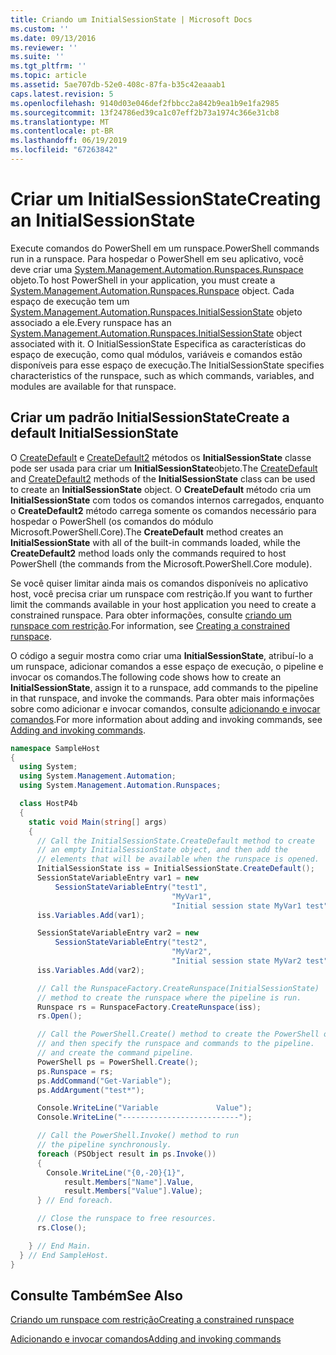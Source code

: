 ```yaml
---
title: Criando um InitialSessionState | Microsoft Docs
ms.custom: ''
ms.date: 09/13/2016
ms.reviewer: ''
ms.suite: ''
ms.tgt_pltfrm: ''
ms.topic: article
ms.assetid: 5ae707db-52e0-408c-87fa-b35c42eaaab1
caps.latest.revision: 5
ms.openlocfilehash: 9140d03e046def2fbbcc2a842b9ea1b9e1fa2985
ms.sourcegitcommit: 13f24786ed39ca1c07eff2b73a1974c366e31cb8
ms.translationtype: MT
ms.contentlocale: pt-BR
ms.lasthandoff: 06/19/2019
ms.locfileid: "67263842"
---
```

# <a name="creating-an-initialsessionstate"></a><span data-ttu-id="6076f-102">Criar um InitialSessionState</span><span class="sxs-lookup"><span data-stu-id="6076f-102">Creating an InitialSessionState</span></span>

<span data-ttu-id="6076f-103">Execute comandos do PowerShell em um runspace.</span><span class="sxs-lookup"><span data-stu-id="6076f-103">PowerShell commands run in a runspace.</span></span>
<span data-ttu-id="6076f-104">Para hospedar o PowerShell em seu aplicativo, você deve criar uma [System.Management.Automation.Runspaces.Runspace](/dotnet/api/System.Management.Automation.Runspaces.Runspace) objeto.</span><span class="sxs-lookup"><span data-stu-id="6076f-104">To host PowerShell in your application, you must create a [System.Management.Automation.Runspaces.Runspace](/dotnet/api/System.Management.Automation.Runspaces.Runspace) object.</span></span>
<span data-ttu-id="6076f-105">Cada espaço de execução tem um [System.Management.Automation.Runspaces.InitialSessionState](/dotnet/api/System.Management.Automation.Runspaces.InitialSessionState) objeto associado a ele.</span><span class="sxs-lookup"><span data-stu-id="6076f-105">Every runspace has an [System.Management.Automation.Runspaces.InitialSessionState](/dotnet/api/System.Management.Automation.Runspaces.InitialSessionState) object associated with it.</span></span>
<span data-ttu-id="6076f-106">O InitialSessionState Especifica as características do espaço de execução, como qual módulos, variáveis e comandos estão disponíveis para esse espaço de execução.</span><span class="sxs-lookup"><span data-stu-id="6076f-106">The InitialSessionState specifies characteristics of the runspace, such as which commands, variables, and modules are available for that runspace.</span></span>

## <a name="create-a-default-initialsessionstate"></a><span data-ttu-id="6076f-107">Criar um padrão InitialSessionState</span><span class="sxs-lookup"><span data-stu-id="6076f-107">Create a default InitialSessionState</span></span>

<span data-ttu-id="6076f-108">O [CreateDefault](/dotnet/api/System.Management.Automation.Runspaces.InitialSessionState.CreateDefault) e [CreateDefault2](/dotnet/api/System.Management.Automation.Runspaces.InitialSessionState.CreateDefault2) métodos os **InitialSessionState** classe pode ser usada para criar um **InitialSessionState**objeto.</span><span class="sxs-lookup"><span data-stu-id="6076f-108">The [CreateDefault](/dotnet/api/System.Management.Automation.Runspaces.InitialSessionState.CreateDefault) and [CreateDefault2](/dotnet/api/System.Management.Automation.Runspaces.InitialSessionState.CreateDefault2) methods of the **InitialSessionState** class can be used to create an **InitialSessionState** object.</span></span>
<span data-ttu-id="6076f-109">O **CreateDefault** método cria um **InitialSessionState** com todos os comandos internos carregados, enquanto o **CreateDefault2** método carrega somente os comandos necessário para hospedar o PowerShell (os comandos do módulo Microsoft.PowerShell.Core).</span><span class="sxs-lookup"><span data-stu-id="6076f-109">The **CreateDefault** method creates an **InitialSessionState** with all of the built-in commands loaded, while the **CreateDefault2** method loads only the commands required to host PowerShell (the commands from the Microsoft.PowerShell.Core module).</span></span>

<span data-ttu-id="6076f-110">Se você quiser limitar ainda mais os comandos disponíveis no aplicativo host, você precisa criar um runspace com restrição.</span><span class="sxs-lookup"><span data-stu-id="6076f-110">If you want to further limit the commands available in your host application you need to create a constrained runspace.</span></span>
<span data-ttu-id="6076f-111">Para obter informações, consulte [criando um runspace com restrição](creating-a-constrained-runspace.md).</span><span class="sxs-lookup"><span data-stu-id="6076f-111">For information, see [Creating a constrained runspace](creating-a-constrained-runspace.md).</span></span>

<span data-ttu-id="6076f-112">O código a seguir mostra como criar uma **InitialSessionState**, atribuí-lo a um runspace, adicionar comandos a esse espaço de execução, o pipeline e invocar os comandos.</span><span class="sxs-lookup"><span data-stu-id="6076f-112">The following code shows how to create an **InitialSessionState**, assign it to a runspace, add commands to the pipeline in that runspace, and invoke the commands.</span></span>
<span data-ttu-id="6076f-113">Para obter mais informações sobre como adicionar e invocar comandos, consulte [adicionando e invocar comandos](adding-and-invoking-commands.md).</span><span class="sxs-lookup"><span data-stu-id="6076f-113">For more information about adding and invoking commands, see [Adding and invoking commands](adding-and-invoking-commands.md).</span></span>

```csharp
namespace SampleHost
{
  using System;
  using System.Management.Automation;
  using System.Management.Automation.Runspaces;

  class HostP4b
  {
    static void Main(string[] args)
    {
      // Call the InitialSessionState.CreateDefault method to create
      // an empty InitialSessionState object, and then add the
      // elements that will be available when the runspace is opened.
      InitialSessionState iss = InitialSessionState.CreateDefault();
      SessionStateVariableEntry var1 = new
          SessionStateVariableEntry("test1",
                                    "MyVar1",
                                    "Initial session state MyVar1 test");
      iss.Variables.Add(var1);

      SessionStateVariableEntry var2 = new
          SessionStateVariableEntry("test2",
                                    "MyVar2",
                                    "Initial session state MyVar2 test");
      iss.Variables.Add(var2);

      // Call the RunspaceFactory.CreateRunspace(InitialSessionState)
      // method to create the runspace where the pipeline is run.
      Runspace rs = RunspaceFactory.CreateRunspace(iss);
      rs.Open();

      // Call the PowerShell.Create() method to create the PowerShell object,
      // and then specify the runspace and commands to the pipeline.
      // and create the command pipeline.
      PowerShell ps = PowerShell.Create();
      ps.Runspace = rs;
      ps.AddCommand("Get-Variable");
      ps.AddArgument("test*");

      Console.WriteLine("Variable             Value");
      Console.WriteLine("--------------------------");

      // Call the PowerShell.Invoke() method to run
      // the pipeline synchronously.
      foreach (PSObject result in ps.Invoke())
      {
        Console.WriteLine("{0,-20}{1}",
            result.Members["Name"].Value,
            result.Members["Value"].Value);
      } // End foreach.

      // Close the runspace to free resources.
      rs.Close();

    } // End Main.
  } // End SampleHost.
}
```

## <a name="see-also"></a><span data-ttu-id="6076f-114">Consulte Também</span><span class="sxs-lookup"><span data-stu-id="6076f-114">See Also</span></span>

[<span data-ttu-id="6076f-115">Criando um runspace com restrição</span><span class="sxs-lookup"><span data-stu-id="6076f-115">Creating a constrained runspace</span></span>](creating-a-constrained-runspace.md)

[<span data-ttu-id="6076f-116">Adicionando e invocar comandos</span><span class="sxs-lookup"><span data-stu-id="6076f-116">Adding and invoking commands</span></span>](adding-and-invoking-commands.md)
